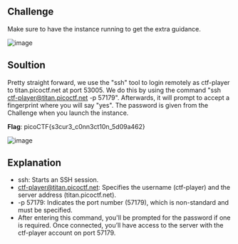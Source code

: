 ## Challenge 

Make sure to have the instance running to get the extra guidance.

![image](https://github.com/user-attachments/assets/325b39b2-58bf-41b3-a884-86f2be064f93)


## Soultion 

Pretty straight forward, we use the "ssh" tool to login remotely as ctf-player to titan.picoctf.net at port 53005.
We do this by using the command "ssh ctf-player@titan.picoctf.net -p 57179". Afterwards, it will prompt to accept a fingerprint where you will say "yes". The password is given from the Challenge when you launch the instance. 

**Flag**: picoCTF{s3cur3_c0nn3ct10n_5d09a462}

![image](https://github.com/user-attachments/assets/d76278c1-7ba7-4eaf-9453-04f822060c9e)

## Explanation

* ssh: Starts an SSH session.
* ctf-player@titan.picoctf.net: Specifies the username (ctf-player) and the server address (titan.picoctf.net).
* -p 57179: Indicates the port number (57179), which is non-standard and must be specified.
* After entering this command, you'll be prompted for the password if one is required. Once connected, you’ll have access to the server with the ctf-player account on port 57179. 
